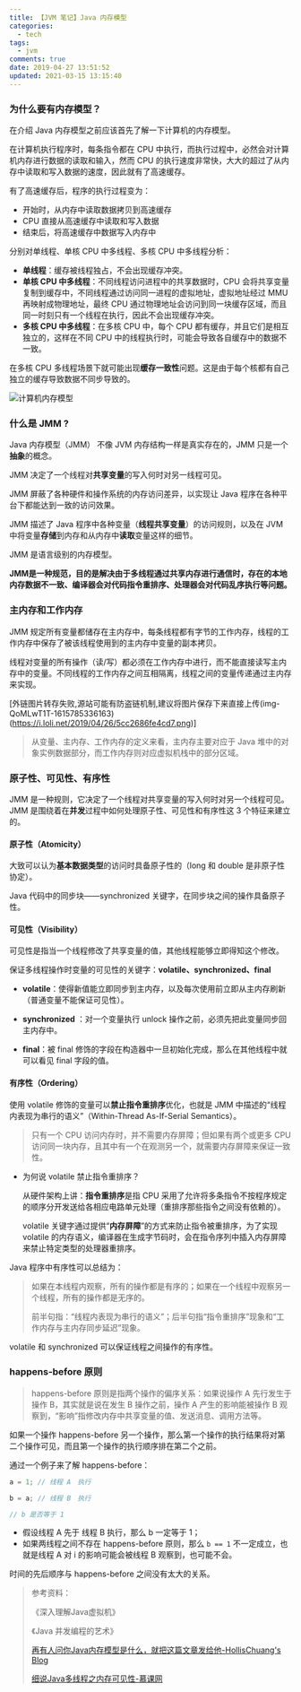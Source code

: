 ```yaml
---
title: 【JVM 笔记】Java 内存模型
categories:
  - tech
tags:
  - jvm
comments: true
date: 2019-04-27 13:51:52
updated: 2021-03-15 13:15:40
---
```

### 为什么要有内存模型？

在介绍 Java 内存模型之前应该首先了解一下计算机的内存模型。

在计算机执行程序时，每条指令都在 CPU 中执行，而执行过程中，必然会对计算机内存进行数据的读取和输入，然而 CPU 的执行速度非常快，大大的超过了从内存中读取和写入数据的速度，因此就有了高速缓存。

有了高速缓存后，程序的执行过程变为：

- 开始时，从内存中读取数据拷贝到高速缓存
- CPU 直接从高速缓存中读取和写入数据
- 结束后，将高速缓存中数据写入内存中

<!-- more -->

分别对单线程、单核 CPU 中多线程、多核 CPU 中多线程分析：

- **单线程**：缓存被线程独占，不会出现缓存冲突。
- **单核 CPU 中多线程**：不同线程访问进程中的共享数据时，CPU 会将共享变量复制到缓存中，不同线程通过访问同一进程的虚拟地址，虚拟地址经过 MMU 再映射成物理地址，最终 CPU 通过物理地址会访问到同一块缓存区域，而且同一时刻只有一个线程在执行，因此不会出现缓存冲突。
- **多核 CPU 中多线程**：在多核 CPU 中，每个 CPU 都有缓存，并且它们是相互独立的，这样在不同 CPU 中的线程执行时，可能会导致各自缓存中的数据不一致。

在多核 CPU 多线程场景下就可能出现**缓存一致性**问题。这是由于每个核都有自己独立的缓存导致数据不同步导致的。

![计算机内存模型](https://img-blog.csdnimg.cn/img_convert/c013e6972518504a477be69151e4cef2.png)
### 什么是 JMM ?

Java 内存模型（JMM） 不像 JVM 内存结构一样是真实存在的，JMM 只是一个**抽象**的概念。

JMM 决定了一个线程对**共享变量**的写入何时对另一线程可见。

JMM 屏蔽了各种硬件和操作系统的内存访问差异，以实现让 Java 程序在各种平台下都能达到一致的访问效果。

JMM 描述了 Java 程序中各种变量（**线程共享变量**）的访问规则，以及在 JVM 中将变量**存储**到内存和从内存中**读取**变量这样的细节。

JMM 是语言级别的内存模型。

**JMM是一种规范，目的是解决由于多线程通过共享内存进行通信时，存在的本地内存数据不一致、编译器会对代码指令重排序、处理器会对代码乱序执行等问题。**

### 主内存和工作内存

JMM 规定所有变量都储存在主内存中，每条线程都有字节的工作内存，线程的工作内存中保存了被该线程使用到的主内存中变量的副本拷贝。

线程对变量的所有操作（读/写）都必须在工作内存中进行，而不能直接读写主内存中的变量。不同线程的工作内存之间互相隔离，线程之间的变量传递通过主内存来实现。

[外链图片转存失败,源站可能有防盗链机制,建议将图片保存下来直接上传(img-QoMLwT1T-1615785336163)(https://i.loli.net/2019/04/26/5cc2686fe4cd7.png)]

> 从变量、主内存、工作内存的定义来看，主内存主要对应于 Java 堆中的对象实例数据部分，而工作内存则对应虚拟机栈中的部分区域。

### 原子性、可见性、有序性

JMM 是一种规则，它决定了一个线程对共享变量的写入何时对另一个线程可见。JMM 是围绕着在**并发**过程中如何处理原子性、可见性和有序性这 3 个特征来建立的。

#### 原子性（Atomicity）

大致可以认为**基本数据类型**的访问时具备原子性的（long 和 double 是非原子性协定）。

Java 代码中的同步块——synchronized 关键字，在同步块之间的操作具备原子性。

#### 可见性（Visibility）

可见性是指当一个线程修改了共享变量的值，其他线程能够立即得知这个修改。

保证多线程操作时变量的可见性的关键字：**volatile、synchronized、final**

- **volatile**：使得新值能立即同步到主内存，以及每次使用前立即从主内存刷新（普通变量不能保证可见性）。

- **synchronized** ：对一个变量执行 unlock 操作之前，必须先把此变量同步回主内存中。

- **final**：被 final 修饰的字段在构造器中一旦初始化完成，那么在其他线程中就可以看见 final 字段的值。

#### 有序性（Ordering）

使用 volatile 修饰的变量可以**禁止指令重排序**优化，也就是 JMM 中描述的“线程内表现为串行的语义”（Within-Thread As-If-Serial Semantics）。

>  只有一个 CPU 访问内存时，并不需要内存屏障；但如果有两个或更多 CPU 访问同一块内存，且其中有一个在观测另一个，就需要内存屏障来保证一致性。

- 为何说 volatile 禁止指令重排序？

  从硬件架构上讲：**指令重排序**是指 CPU 采用了允许将多条指令不按程序规定的顺序分开发送给各相应电路单元处理（重排序那些指令之间没有依赖的）。
  
  volatile 关键字通过提供“**内存屏障**”的方式来防止指令被重排序，为了实现 volatile 的内存语义，编译器在生成字节码时，会在指令序列中插入内存屏障来禁止特定类型的处理器重排序。

Java 程序中有序性可以总结为：

> 如果在本线程内观察，所有的操作都是有序的；如果在一个线程中观察另一个线程，所有的操作都是无序的。
>
> 前半句指：“线程内表现为串行的语义”；后半句指“指令重排序”现象和“工作内存与主内存同步延迟”现象。

volatile 和 synchronized  可以保证线程之间操作的有序性。

### happens-before 原则

> happens-before 原则是指两个操作的偏序关系：如果说操作 A 先行发生于操作 B，其实就是说在发生 B 操作之前，操作 A 产生的影响能被操作 B 观察到，“影响”指修改内存中共享变量的值、发送消息、调用方法等。

如果一个操作 happens-before 另一个操作，那么第一个操作的执行结果将对第二个操作可见，而且第一个操作的执行顺序排在第二个之前。

通过一个例子来了解 happens-before：

```java
a = 1; // 线程 A　执行

b = a; // 线程 B　执行

// b 是否等于 1
```

- 假设线程 A 先于 线程 B 执行，那么 b 一定等于 1；
- 如果两线程之间不存在 happens-before 原则，那么 `b == 1` 不一定成立，也就是线程 A 对 i 的影响可能会被线程 B 观察到，也可能不会。

时间的先后顺序与 happens-before 之间没有太大的关系。

> 参考资料：
>
> 《深入理解Java虚拟机》
>
> 《Java 并发编程的艺术》
>
> [再有人问你Java内存模型是什么，就把这篇文章发给他-HollisChuang's Blog](<http://www.hollischuang.com/archives/2550>)
>
> [细说Java多线程之内存可见性-慕课网](http://www.imooc.com/learn/352)